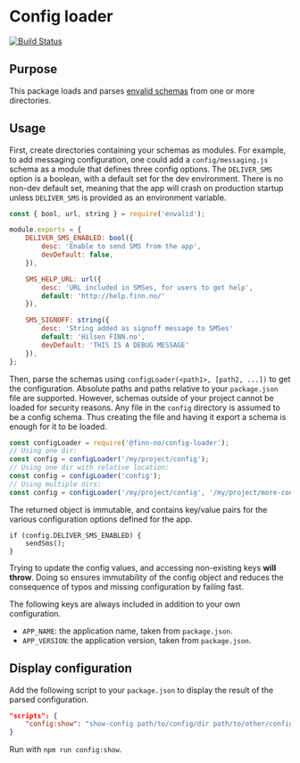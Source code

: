 # Config loader

[![Build Status](https://travis.schibsted.io/finn/config-loader.svg?token=QJD2QsedthZfk9gV96zW)](https://travis.schibsted.io/finn/config-loader)

## Purpose

This package loads and parses [envalid schemas](https://github.com/af/envalid) from one or more directories.

## Usage

First, create directories containing your schemas as modules. For example, to add messaging configuration, one could add a `config/messaging.js` schema as a module that defines three config options. The `DELIVER_SMS` option is a boolean, with a default set for the dev environment. There is no non-dev default set, meaning that the app will crash on production startup unless `DELIVER_SMS` is provided as an environment variable.

```javascript
const { bool, url, string } = require('envalid');

module.exports = {
    DELIVER_SMS_ENABLED: bool({
        desc: 'Enable to send SMS from the app',
        devDefault: false,
    }),

    SMS_HELP_URL: url({
        desc: 'URL included in SMSes, for users to get help',
        default: 'http://help.finn.no/'
    }),

    SMS_SIGNOFF: string({
        desc: 'String added as signoff message to SMSes'
        default: 'Hilsen FINN.no',
        devDefault: 'THIS IS A DEBUG MESSAGE'
    }),
};
```

Then, parse the schemas using `configLoader(<path1>, [path2, ...])` to get the configuration. Absolute paths and paths relative to your `package.json` file are supported. However, schemas outside of your project cannot be loaded for security reasons. Any file in the `config` directory is assumed to be a config schema. Thus creating the file and having it export a schema is enough for it to be loaded.

```javascript
const configLoader = require('@finn-no/config-loader');
// Using one dir:
const config = configLoader('/my/project/config');
// Using one dir with relative location:
const config = configLoader('config');
// Using multiple dirs:
const config = configLoader('/my/project/config', '/my/project/more-config');
```

The returned object is immutable, and contains key/value pairs for the various configuration options defined for the app.

```
if (config.DELIVER_SMS_ENABLED) {
    sendSms();
}
```

Trying to update the config values, and accessing non-existing keys **will throw**. Doing so ensures immutability of the config object and reduces the consequence of typos and missing configuration by failing fast.

The following keys are always included in addition to your own configuration.

- `APP_NAME`: the application name, taken from `package.json`.
- `APP_VERSION`: the application version, taken from `package.json`.


## Display configuration

Add the following script to your `package.json` to display the result of the parsed configuration.

```json
"scripts": {
    "config:show": "show-config path/to/config/dir path/to/other/configdir"
}
```

Run with `npm run config:show`.
